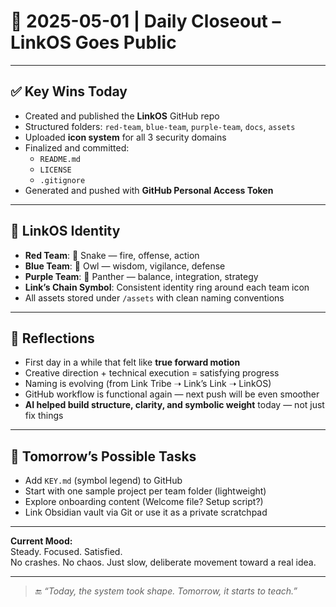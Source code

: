 # 📅 2025-05-01 | Daily Closeout – LinkOS Goes Public

---

## ✅ Key Wins Today

- Created and published the **LinkOS** GitHub repo  
- Structured folders: `red-team`, `blue-team`, `purple-team`, `docs`, `assets`
- Uploaded **icon system** for all 3 security domains  
- Finalized and committed:
  - `README.md`
  - `LICENSE`
  - `.gitignore`
- Generated and pushed with **GitHub Personal Access Token**

---

## 🔗 LinkOS Identity

- **Red Team**: 🐍 Snake — fire, offense, action  
- **Blue Team**: 🦉 Owl — wisdom, vigilance, defense  
- **Purple Team**: 🐆 Panther — balance, integration, strategy  
- **Link’s Chain Symbol**: Consistent identity ring around each team icon  
- All assets stored under `/assets` with clean naming conventions

---

## 🧠 Reflections

- First day in a while that felt like **true forward motion**
- Creative direction + technical execution = satisfying progress
- Naming is evolving (from Link Tribe ➝ Link’s Link ➝ LinkOS)
- GitHub workflow is functional again — next push will be even smoother
- **AI helped build structure, clarity, and symbolic weight** today — not just fix things

---

## 📌 Tomorrow’s Possible Tasks

- Add `KEY.md` (symbol legend) to GitHub
- Start with one sample project per team folder (lightweight)
- Explore onboarding content (Welcome file? Setup script?)
- Link Obsidian vault via Git or use it as a private scratchpad

---

**Current Mood:**  
Steady. Focused. Satisfied.  
No crashes. No chaos. Just slow, deliberate movement toward a real idea.

---

> 🔚 *“Today, the system took shape. Tomorrow, it starts to teach.”*
